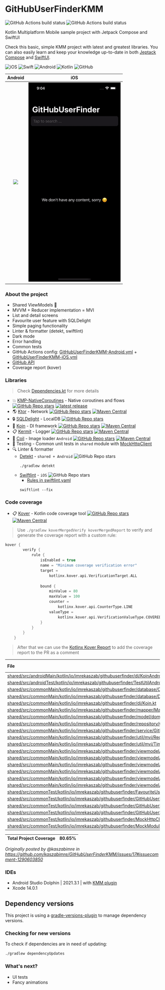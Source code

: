 # GitHubUserFinderKMM
![GitHub Actions build status](https://github.com/kaszabimre/GitHubUserFinderKMM/actions/workflows/GitHubUserFinderKMM-Android.yml/badge.svg)
![GitHub Actions build status](https://github.com/kaszabimre/GitHubUserFinderKMM/actions/workflows/GitHubUserFinderKMM-iOS.yml/badge.svg)

Kotlin Multiplatform Mobile sample project with Jetpack Compose and SwiftUI

Check this basic, simple KMM project with latest and greatest libraries. You can also easily learn and keep your knowledge up-to-date in both [Jeptack Compose](https://developer.android.com/jetpack/compose?gclid=CjwKCAjw7vuUBhBUEiwAEdu2pHTM59Y0NTVLcoFuOJHq5g8p3dJludRLuITkxy54fKMp-3YafHSjNRoCSIwQAvD_BwE&gclsrc=aw.ds) and [SwiftUI](https://developer.apple.com/xcode/swiftui/).

![iOS](https://img.shields.io/badge/iOS-000000?style=for-the-badge&logo=ios&logoColor=white)
![Swift](https://img.shields.io/badge/Swift-FA7343?style=for-the-badge&logo=swift&logoColor=white)
![Android](https://img.shields.io/badge/Android-3DDC84?style=for-the-badge&logo=android&logoColor=white)
![Kotlin](https://img.shields.io/badge/Kotlin-0095D5?&style=for-the-badge&logo=kotlin&logoColor=white)
![GitHub](https://img.shields.io/badge/github-%23121011.svg?style=for-the-badge&logo=github&logoColor=white)

Android | iOS
:--: | :--:
<img src="/screenshots/android.gif" width="300" /> | <img src="/screenshots/ios.gif" width="300" />


### About the project

- Shared ViewModels :rocket:
- MVVM + Reducer implementation = MVI
- List and detail screens
- Favourite user feature with SQLDelight
- Simple paging functionality
- Linter & formatter (detekt, swiftlint)
- Dark mode
- Error handling
- Common tests
- GitHub Actions config:  [GitHubUserFinderKMM-Android.yml](https://github.com/kaszabimre/GitHubUserFinderKMM/blob/main/.github/workflows/GitHubUserFinderKMM-Android.yml) + [GitHubUserFinderKMM-iOS.yml](https://github.com/kaszabimre/GitHubUserFinderKMM/blob/main/.github/workflows/GitHubUserFinderKMM-iOS.yml)
- [GitHub API](https://docs.github.com/en/rest/search#search-users)
- Coverage report (kover)

### Libraries
> Check [Dependencies.kt](https://github.com/kaszabimre/GitHubUserFinderKMM/blob/main/buildSrc/src/main/java/Dependencies.kt) for more details

- :boom: [KMP-NativeCoroutines](https://github.com/rickclephas/KMP-NativeCoroutines) - Native coroutines and flows
  [![GitHub Repo stars](https://img.shields.io/github/stars/rickclephas/KMP-NativeCoroutines)](https://github.com/rickclephas/KMP-NativeCoroutines)
  [![latest release](https://img.shields.io/github/v/release/rickclephas/KMP-NativeCoroutines?label=latest%20release&sort=semver)](https://github.com/rickclephas/KMP-NativeCoroutines/releases)
- 🌎 [Ktor](https://github.com/ktorio/ktor) - Network
  [![GitHub Repo stars](https://img.shields.io/github/stars/ktorio/ktor)](https://github.com/ktorio/ktor)
  [![Maven Central](https://maven-badges.herokuapp.com/maven-central/io.ktor/ktor/badge.svg)](https://maven-badges.herokuapp.com/maven-central/io.ktor)
- 🔒 [SQLDelight](https://github.com/cashapp/sqldelight) - LocalDB
  [![GitHub Repo stars](https://img.shields.io/github/stars/cashapp/sqldelight)](https://github.com/cashapp/sqldelight)
- 💉 [Koin](https://github.com/InsertKoinIO/koin) - DI framework
  [![GitHub Repo stars](https://img.shields.io/github/stars/InsertKoinIO/koin)](https://github.com/InsertKoinIO/koin)
  [![Maven Central](https://maven-badges.herokuapp.com/maven-central/io.insert-koin/koin-core/badge.svg)](https://maven-badges.herokuapp.com/maven-central/io.insert-koin/koin-core)
- 📋 [Kermit](https://github.com/touchlab/Kermit) - Logger
  [![GitHub Repo stars](https://img.shields.io/github/stars/touchlab/Kermit)](https://github.com/touchlab/Kermit)
  [![Maven Central](https://img.shields.io/maven-central/v/co.touchlab/kermit.svg?label=Maven%20Central)](https://search.maven.org/search?q=g:%22co.touchlab%22%20AND%20a:%22kermit%22)
- 🎨 [Coil](https://coil-kt.github.io/coil/) - Image loader `Android`
  [![GitHub Repo stars](https://img.shields.io/github/stars/coil-kt/coil)](https://github.com/coil-kt/coil)
  [![Maven Central](https://img.shields.io/maven-central/v/io.coil-kt/coil-compose.svg?label=Maven%20Central)](https://search.maven.org/search?q=g:%22io.coil-kt%22%20AND%20a:%22coil-compose%22)
- 🚦 Testing - Common unit tests in `shared` module with [MockHttpClient](https://github.com/kaszabimre/GitHubUserFinderKMM/blob/main/shared/src/commonTest/kotlin/io/imrekaszab/githubuserfinder/MockHttpClient.kt)
- 🔍 Linter & formatter
    - [Detekt](https://github.com/detekt/detekt) - `shared + Android`
      ![GitHub Repo stars](https://img.shields.io/github/stars/detekt/Detekt)
       ```
       ./gradlew detekt
       ```
    - [Swiftlint](https://github.com/realm/SwiftLint) - `iOS`
      ![GitHub Repo stars](https://img.shields.io/github/stars/realm/SwiftLint)
        - [Rules in swiftlint.yaml](https://github.com/kaszabimre/GitHubUserFinderKMM/blob/main/iosApp/.swiftlint.yml)
       ```
       swiftlint --fix
       ```
      
### Code coverage

- 📋 [Kover](https://github.com/Kotlin/kotlinx-kover) - Kotlin code coverage tool
  [![GitHub Repo stars](https://img.shields.io/github/stars/Kotlin/kotlinx-kover)](https://github.com/Kotlin/kotlinx-kover)
  [![Maven Central](https://img.shields.io/maven-central/v/org.jetbrains.kotlinx.kover/org.jetbrains.kotlinx.kover.gradle.plugin.svg?label=Maven%20Central)](https://search.maven.org/search?q=g:%22org.jetbrains.kotlinx.kover%22%20AND%20a:%22org.jetbrains.kotlinx.kover.gradle.plugin%22)
  
> Use `./gradlew koverMergedVerify koverMergedReport` to verify and generate the coverage report with a custom rule:

```Kotlin
kover {
        verify {
            rule {
                isEnabled = true
                name = "Minimum coverage verification error"
                target =
                    kotlinx.kover.api.VerificationTarget.ALL

                bound {
                    minValue = 80
                    maxValue = 100
                    counter =
                        kotlinx.kover.api.CounterType.LINE
                    valueType =
                        kotlinx.kover.api.VerificationValueType.COVERED_PERCENTAGE
                }
            }
        }
    }
```

> After that we can use the [Kotlinx Kover Report](https://github.com/marketplace/actions/kotlinx-kover-report) to add the coverage report to the PR as a comment

|File|Coverage [84.31%]|
|:-|:-:|
|[shared/src/androidMain/kotlin/io/imrekaszab/githubuserfinder/di/KoinAndroid.kt](https://github.com/kaszabimre/GitHubUserFinderKMM/blob/c9e58c50c892b41f8f5f4707b9e483109e897967/shared%2Fsrc%2FandroidMain%2Fkotlin%2Fio%2Fimrekaszab%2Fgithubuserfinder%2Fdi%2FKoinAndroid.kt)|33.33%|
|[shared/src/androidTest/kotlin/io/imrekaszab/githubuserfinder/TestUtilAndroid.kt](https://github.com/kaszabimre/GitHubUserFinderKMM/blob/c9e58c50c892b41f8f5f4707b9e483109e897967/shared%2Fsrc%2FandroidTest%2Fkotlin%2Fio%2Fimrekaszab%2Fgithubuserfinder%2FTestUtilAndroid.kt)|55.56%|
|[shared/src/commonMain/kotlin/io/imrekaszab/githubuserfinder/database/CoroutinesExtensions.kt](https://github.com/kaszabimre/GitHubUserFinderKMM/blob/c9e58c50c892b41f8f5f4707b9e483109e897967/shared%2Fsrc%2FcommonMain%2Fkotlin%2Fio%2Fimrekaszab%2Fgithubuserfinder%2Fdatabase%2FCoroutinesExtensions.kt)|100.00%|
|[shared/src/commonMain/kotlin/io/imrekaszab/githubuserfinder/database/DatabaseHelper.kt](https://github.com/kaszabimre/GitHubUserFinderKMM/blob/c9e58c50c892b41f8f5f4707b9e483109e897967/shared%2Fsrc%2FcommonMain%2Fkotlin%2Fio%2Fimrekaszab%2Fgithubuserfinder%2Fdatabase%2FDatabaseHelper.kt)|100.00%|
|[shared/src/commonMain/kotlin/io/imrekaszab/githubuserfinder/di/Koin.kt](https://github.com/kaszabimre/GitHubUserFinderKMM/blob/c9e58c50c892b41f8f5f4707b9e483109e897967/shared%2Fsrc%2FcommonMain%2Fkotlin%2Fio%2Fimrekaszab%2Fgithubuserfinder%2Fdi%2FKoin.kt)|39.58%|
|[shared/src/commonMain/kotlin/io/imrekaszab/githubuserfinder/mapper/Mappers.kt](https://github.com/kaszabimre/GitHubUserFinderKMM/blob/c9e58c50c892b41f8f5f4707b9e483109e897967/shared%2Fsrc%2FcommonMain%2Fkotlin%2Fio%2Fimrekaszab%2Fgithubuserfinder%2Fmapper%2FMappers.kt)|100.00%|
|[shared/src/commonMain/kotlin/io/imrekaszab/githubuserfinder/model/domain/GitHubUser.kt](https://github.com/kaszabimre/GitHubUserFinderKMM/blob/c9e58c50c892b41f8f5f4707b9e483109e897967/shared%2Fsrc%2FcommonMain%2Fkotlin%2Fio%2Fimrekaszab%2Fgithubuserfinder%2Fmodel%2Fdomain%2FGitHubUser.kt)|100.00%|
|[shared/src/commonMain/kotlin/io/imrekaszab/githubuserfinder/repository/GitHubUserRepositoryImpl.kt](https://github.com/kaszabimre/GitHubUserFinderKMM/blob/c9e58c50c892b41f8f5f4707b9e483109e897967/shared%2Fsrc%2FcommonMain%2Fkotlin%2Fio%2Fimrekaszab%2Fgithubuserfinder%2Frepository%2FGitHubUserRepositoryImpl.kt)|100.00%|
|[shared/src/commonMain/kotlin/io/imrekaszab/githubuserfinder/service/GitHubUserService.kt](https://github.com/kaszabimre/GitHubUserFinderKMM/blob/c9e58c50c892b41f8f5f4707b9e483109e897967/shared%2Fsrc%2FcommonMain%2Fkotlin%2Fio%2Fimrekaszab%2Fgithubuserfinder%2Fservice%2FGitHubUserService.kt)|66.67%|
|[shared/src/commonMain/kotlin/io/imrekaszab/githubuserfinder/util/mvi/Reducer.kt](https://github.com/kaszabimre/GitHubUserFinderKMM/blob/c9e58c50c892b41f8f5f4707b9e483109e897967/shared%2Fsrc%2FcommonMain%2Fkotlin%2Fio%2Fimrekaszab%2Fgithubuserfinder%2Futil%2Fmvi%2FReducer.kt)|92.31%|
|[shared/src/commonMain/kotlin/io/imrekaszab/githubuserfinder/util/mvi/TimeCapsule.kt](https://github.com/kaszabimre/GitHubUserFinderKMM/blob/c9e58c50c892b41f8f5f4707b9e483109e897967/shared%2Fsrc%2FcommonMain%2Fkotlin%2Fio%2Fimrekaszab%2Fgithubuserfinder%2Futil%2Fmvi%2FTimeCapsule.kt)|66.67%|
|[shared/src/commonMain/kotlin/io/imrekaszab/githubuserfinder/viewmodel/details/GitHubUserDetailsModel.kt](https://github.com/kaszabimre/GitHubUserFinderKMM/blob/c9e58c50c892b41f8f5f4707b9e483109e897967/shared%2Fsrc%2FcommonMain%2Fkotlin%2Fio%2Fimrekaszab%2Fgithubuserfinder%2Fviewmodel%2Fdetails%2FGitHubUserDetailsModel.kt)|91.67%|
|[shared/src/commonMain/kotlin/io/imrekaszab/githubuserfinder/viewmodel/details/GitHubUserDetailsViewModel.kt](https://github.com/kaszabimre/GitHubUserFinderKMM/blob/c9e58c50c892b41f8f5f4707b9e483109e897967/shared%2Fsrc%2FcommonMain%2Fkotlin%2Fio%2Fimrekaszab%2Fgithubuserfinder%2Fviewmodel%2Fdetails%2FGitHubUserDetailsViewModel.kt)|93.55%|
|[shared/src/commonMain/kotlin/io/imrekaszab/githubuserfinder/viewmodel/favourite/FavouriteUsersModel.kt](https://github.com/kaszabimre/GitHubUserFinderKMM/blob/c9e58c50c892b41f8f5f4707b9e483109e897967/shared%2Fsrc%2FcommonMain%2Fkotlin%2Fio%2Fimrekaszab%2Fgithubuserfinder%2Fviewmodel%2Ffavourite%2FFavouriteUsersModel.kt)|90.00%|
|[shared/src/commonMain/kotlin/io/imrekaszab/githubuserfinder/viewmodel/favourite/FavouriteUsersViewModel.kt](https://github.com/kaszabimre/GitHubUserFinderKMM/blob/c9e58c50c892b41f8f5f4707b9e483109e897967/shared%2Fsrc%2FcommonMain%2Fkotlin%2Fio%2Fimrekaszab%2Fgithubuserfinder%2Fviewmodel%2Ffavourite%2FFavouriteUsersViewModel.kt)|100.00%|
|[shared/src/commonMain/kotlin/io/imrekaszab/githubuserfinder/viewmodel/list/GitHubUserListModel.kt](https://github.com/kaszabimre/GitHubUserFinderKMM/blob/c9e58c50c892b41f8f5f4707b9e483109e897967/shared%2Fsrc%2FcommonMain%2Fkotlin%2Fio%2Fimrekaszab%2Fgithubuserfinder%2Fviewmodel%2Flist%2FGitHubUserListModel.kt)|78.95%|
|[shared/src/commonMain/kotlin/io/imrekaszab/githubuserfinder/viewmodel/list/GitHubUserListViewModel.kt](https://github.com/kaszabimre/GitHubUserFinderKMM/blob/c9e58c50c892b41f8f5f4707b9e483109e897967/shared%2Fsrc%2FcommonMain%2Fkotlin%2Fio%2Fimrekaszab%2Fgithubuserfinder%2Fviewmodel%2Flist%2FGitHubUserListViewModel.kt)|58.54%|
|[shared/src/commonTest/kotlin/io/imrekaszab/githubuserfinder/FavouriteUsersViewModelTest.kt](https://github.com/kaszabimre/GitHubUserFinderKMM/blob/c9e58c50c892b41f8f5f4707b9e483109e897967/shared%2Fsrc%2FcommonTest%2Fkotlin%2Fio%2Fimrekaszab%2Fgithubuserfinder%2FFavouriteUsersViewModelTest.kt)|100.00%|
|[shared/src/commonTest/kotlin/io/imrekaszab/githubuserfinder/GitHubUserDetailsViewModelTest.kt](https://github.com/kaszabimre/GitHubUserFinderKMM/blob/c9e58c50c892b41f8f5f4707b9e483109e897967/shared%2Fsrc%2FcommonTest%2Fkotlin%2Fio%2Fimrekaszab%2Fgithubuserfinder%2FGitHubUserDetailsViewModelTest.kt)|100.00%|
|[shared/src/commonTest/kotlin/io/imrekaszab/githubuserfinder/GitHubUserListViewModelTest.kt](https://github.com/kaszabimre/GitHubUserFinderKMM/blob/c9e58c50c892b41f8f5f4707b9e483109e897967/shared%2Fsrc%2FcommonTest%2Fkotlin%2Fio%2Fimrekaszab%2Fgithubuserfinder%2FGitHubUserListViewModelTest.kt)|100.00%|
|[shared/src/commonTest/kotlin/io/imrekaszab/githubuserfinder/GitHubUserServiceTest.kt](https://github.com/kaszabimre/GitHubUserFinderKMM/blob/c9e58c50c892b41f8f5f4707b9e483109e897967/shared%2Fsrc%2FcommonTest%2Fkotlin%2Fio%2Fimrekaszab%2Fgithubuserfinder%2FGitHubUserServiceTest.kt)|100.00%|
|[shared/src/commonTest/kotlin/io/imrekaszab/githubuserfinder/MockHttpClient.kt](https://github.com/kaszabimre/GitHubUserFinderKMM/blob/c9e58c50c892b41f8f5f4707b9e483109e897967/shared%2Fsrc%2FcommonTest%2Fkotlin%2Fio%2Fimrekaszab%2Fgithubuserfinder%2FMockHttpClient.kt)|85.37%|
|[shared/src/commonTest/kotlin/io/imrekaszab/githubuserfinder/MockModule.kt](https://github.com/kaszabimre/GitHubUserFinderKMM/blob/c9e58c50c892b41f8f5f4707b9e483109e897967/shared%2Fsrc%2FcommonTest%2Fkotlin%2Fio%2Fimrekaszab%2Fgithubuserfinder%2FMockModule.kt)|100.00%|

|Total Project Coverage|80.65%|
|:-|:-:|

_Originally posted by @kaszabimre in https://github.com/kaszabimre/GitHubUserFinderKMM/issues/17#issuecomment-1290603850_
           

### IDEs

- Android Studio Dolphin | 2021.3.1 | with [KMM plugin](https://plugins.jetbrains.com/plugin/14936-kotlin-multiplatform-mobile)
- Xcode 14.0.1

## Dependency versions

This project is using a [gradle-versions-plugin](https://github.com/ben-manes/gradle-versions-plugin) to manage dependency versions.

### Checking for new versions

To check if dependencies are in need of updating:

```sh
./gradlew dependencyUpdates
```

### What's next?

- UI tests
- Fancy animations

